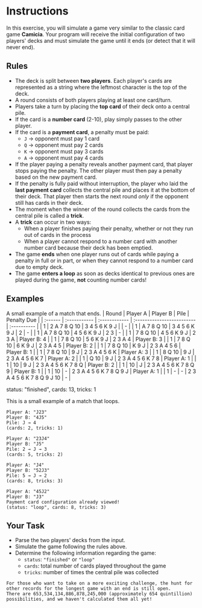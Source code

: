 # Instructions

In this exercise, you will simulate a game very similar to the classic card game **Camicia**.
Your program will receive the initial configuration of two players' decks and must simulate the game until it ends (or detect that it will never end).

## Rules

- The deck is split between **two players**.
  Each player's cards are represented as a string where the leftmost character is the top of the deck.
- A round consists of both players playing at least one card/turn.
- Players take a turn by placing the **top card** of their deck onto a central pile.
- If the card is a **number card** (2-10), play simply passes to the other player.
- If the card is a **payment card**, a penalty must be paid:
  - `J` → opponent must pay 1 card
  - `Q` → opponent must pay 2 cards
  - `K` → opponent must pay 3 cards
  - `A` → opponent must pay 4 cards
- If the player paying a penalty reveals another payment card, that player stops paying the penalty.
  The other player must then pay a penalty based on the new payment card.
- If the penalty is fully paid without interruption, the player who laid the **last payment card** collects the central pile and places it at the bottom of their deck.
  That player then starts the next round _only_ if the opponent still has cards in their deck.
- The moment when the winner of the round collects the cards from the central pile is called a **trick**.
- A **trick** can occur in two ways:
  - When a player finishes paying their penalty, whether or not they run out of cards in the process
  - When a player cannot respond to a number card with another number card because their deck has been emptied.
- The game **ends** when one player runs out of cards while paying a penalty in full or in part, or when they cannot respond to a number card due to empty deck.
- The game **enters a loop** as soon as decks identical to previous ones are played during the game, **not** counting number cards!

## Examples

A small example of a match that ends.
| Round   | Player A     | Player B      | Pile                       | Penalty Due |
| :------ | :----------- | :------------ | :------------------------- | :---------- |
| 1       | 2 A 7 8 Q 10 | 3 4 5 6 K 9 J |                            | -           |
| 1       | A 7 8 Q 10   | 3 4 5 6 K 9 J | 2                          | -           |
| 1       | A 7 8 Q 10   | 4 5 6 K 9 J   | 2 3                        | -           |
| 1       | 7 8 Q 10     | 4 5 6 K 9 J   | 2 3 A                      | Player B: 4 |
| 1       | 7 8 Q 10     | 5 6 K 9 J     | 2 3 A 4                    | Player B: 3 |
| 1       | 7 8 Q 10     | 6 K 9 J       | 2 3 A 4 5                  | Player B: 2 |
| 1       | 7 8 Q 10     | K 9 J         | 2 3 A 4 5 6                | Player B: 1 |
| 1       | 7 8 Q 10     | 9 J           | 2 3 A 4 5 6 K              | Player A: 3 |
| 1       | 8 Q 10       | 9 J           | 2 3 A 4 5 6 K 7            | Player A: 2 |
| 1       | Q 10         | 9 J           | 2 3 A 4 5 6 K 7 8          | Player A: 1 |
| 1       | 10           | 9 J           | 2 3 A 4 5 6 K 7 8 Q        | Player B: 2 |
| 1       | 10           | J             | 2 3 A 4 5 6 K 7 8 Q 9      | Player B: 1 |
| 1       | 10           | -             | 2 3 A 4 5 6 K 7 8 Q 9 J    | Player A: 1 |
| 1       | -            | -             | 2 3 A 4 5 6 K 7 8 Q 9 J 10 | -           |

status: "finished", cards: 13, tricks: 1

This is a small example of a match that loops.

```text
Player A: "J23"
Player B: "4J5"
Pile: J → 4
(cards: 2, tricks: 1)

Player A: "23J4"
Player B: "J5"
Pile: 2 → J → 3
(cards: 5, tricks: 2)

Player A: "J4"
Player B: "52J3"
Pile: 5 → J → 2
(cards: 8, tricks: 3)

Player A: "45J2"
Player B: "J3"
Payment card configuration already viewed!
(status: "loop", cards: 8, tricks: 3)
```

## Your Task

- Parse the two players' decks from the input.
- Simulate the game following the rules above.
- Determine the following information regarding the game:
  - `status`: `"finished"` or `"loop"`
  - `cards`: total number of cards played throughout the game
  - `tricks`: number of times the central pile was collected

~~~~exercism/advanced
For those who want to take on a more exciting challenge, the hunt for other records for the longest game with an end is still open.
There are 653,534,134,886,878,245,000 (approximately 654 quintillion) possibilities, and we haven't calculated them all yet!
~~~~
